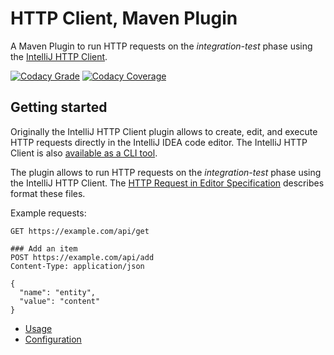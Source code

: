 # HTTP Client, Maven Plugin

A Maven Plugin  to run HTTP requests  on the _integration-test_ phase
using the [IntelliJ HTTP Client][http-client].

[![Codacy Grade](https://app.codacy.com/project/badge/Grade/73e1f8501ed84b0580dcf7ccee82c1e0)](https://app.codacy.com/gl/bot-by/ijhttp-maven-plugin/dashboard?utm_source=gl&utm_medium=referral&utm_content=&utm_campaign=Badge_grade)
[![Codacy Coverage](https://app.codacy.com/project/badge/Coverage/73e1f8501ed84b0580dcf7ccee82c1e0)](https://app.codacy.com/gl/bot-by/ijhttp-maven-plugin/dashboard?utm_source=gl&utm_medium=referral&utm_content=&utm_campaign=Badge_coverage)

## Getting started

Originally the IntelliJ HTTP Client plugin allows to create, edit,
and execute HTTP requests directly in the IntelliJ IDEA code editor.
The IntelliJ HTTP Client is also [available as a CLI tool][cli-tool].

The plugin allows to run HTTP requests on the _integration-test_ phase
using the IntelliJ HTTP Client. The [HTTP Request in Editor Specification][specification]
describes format these files.

Example requests:

```language-apex
GET https://example.com/api/get

### Add an item
POST https://example.com/api/add
Content-Type: application/json

{
  "name": "entity",
  "value": "content"
}
```

* [Usage][]
* [Configuration][]

[http-client]: https://www.jetbrains.com/help/idea/http-client-in-product-code-editor.html

[cli-tool]: https://www.jetbrains.com/help/idea/http-client-cli.html

[specification]: https://github.com/JetBrains/http-request-in-editor-spec

[Usage]: usage.html

[Configuration]: configuration.html
